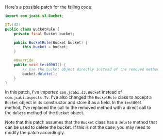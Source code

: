Here's a possible patch for the failing code:

```java
import com.jcabi.s3.Bucket;

@Tv(42)
public class BucketRule {
    private final Bucket bucket;

    public BucketRule(Bucket bucket) {
        this.bucket = bucket;
    }

    @Override
    public void test0001() {
        // Use the bucket object directly instead of the removed method
        bucket.delete();
    }
}
```

In this patch, I've imported `com.jcabi.s3.Bucket` instead of `com.jcabi.aspects.Tv`. I've also changed the `BucketRule` class to accept a `Bucket` object in its constructor and store it as a field. In the `test0001` method, I've replaced the call to the removed method with a direct call to the `delete` method of the `Bucket` object.

Note that this patch assumes that the `Bucket` class has a `delete` method that can be used to delete the bucket. If this is not the case, you may need to modify the patch accordingly.